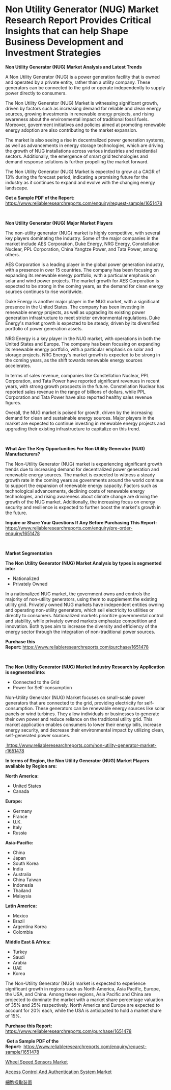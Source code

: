 <p><h1>Non Utility Generator (NUG) Market Research Report Provides Critical Insights that can help Shape Business Development and Investment Strategies</h1></p><p><strong>Non Utility Generator (NUG) Market Analysis and Latest Trends</strong></p>
<p><p>A Non Utility Generator (NUG) is a power generation facility that is owned and operated by a private entity, rather than a utility company. These generators can be connected to the grid or operate independently to supply power directly to consumers.</p><p>The Non Utility Generator (NUG) Market is witnessing significant growth, driven by factors such as increasing demand for reliable and clean energy sources, growing investments in renewable energy projects, and rising awareness about the environmental impact of traditional fossil fuels. Moreover, government initiatives and policies aimed at promoting renewable energy adoption are also contributing to the market expansion.</p><p>The market is also seeing a rise in decentralized power generation systems, as well as advancements in energy storage technologies, which are driving the growth of NUG installations across various industries and residential sectors. Additionally, the emergence of smart grid technologies and demand response solutions is further propelling the market forward.</p><p>The Non Utility Generator (NUG) Market is expected to grow at a CAGR of 13% during the forecast period, indicating a promising future for the industry as it continues to expand and evolve with the changing energy landscape.</p></p>
<p><strong>Get a Sample PDF of the Report:&nbsp;</strong> <a href="https://www.reliableresearchreports.com/enquiry/request-sample/1651478">https://www.reliableresearchreports.com/enquiry/request-sample/1651478</a></p>
<p>&nbsp;</p>
<p><strong>Non Utility Generator (NUG) Major Market Players</strong></p>
<p><p>The non-utility generator (NUG) market is highly competitive, with several key players dominating the industry. Some of the major companies in the market include AES Corporation, Duke Energy, NRG Energy, Constellation Nuclear, PPL Corporation, China Yangtze Power, and Tata Power, among others. </p><p>AES Corporation is a leading player in the global power generation industry, with a presence in over 15 countries. The company has been focusing on expanding its renewable energy portfolio, with a particular emphasis on solar and wind power projects. The market growth for AES Corporation is expected to be strong in the coming years, as the demand for clean energy sources continues to rise worldwide.</p><p>Duke Energy is another major player in the NUG market, with a significant presence in the United States. The company has been investing in renewable energy projects, as well as upgrading its existing power generation infrastructure to meet stricter environmental regulations. Duke Energy's market growth is expected to be steady, driven by its diversified portfolio of power generation assets.</p><p>NRG Energy is a key player in the NUG market, with operations in both the United States and Europe. The company has been focusing on expanding its renewable energy portfolio, with a particular emphasis on solar and storage projects. NRG Energy's market growth is expected to be strong in the coming years, as the shift towards renewable energy sources accelerates.</p><p>In terms of sales revenue, companies like Constellation Nuclear, PPL Corporation, and Tata Power have reported significant revenues in recent years, with strong growth prospects in the future. Constellation Nuclear has reported sales revenue in the range of billions of dollars, while PPL Corporation and Tata Power have also reported healthy sales revenue figures.</p><p>Overall, the NUG market is poised for growth, driven by the increasing demand for clean and sustainable energy sources. Major players in the market are expected to continue investing in renewable energy projects and upgrading their existing infrastructure to capitalize on this trend.</p></p>
<p>&nbsp;</p>
<p><strong>What Are The Key Opportunities For Non Utility Generator (NUG) Manufacturers?</strong></p>
<p><p>The Non-Utility Generator (NUG) market is experiencing significant growth trends due to increasing demand for decentralized power generation and renewable energy sources. The market is expected to witness a steady growth rate in the coming years as governments around the world continue to support the expansion of renewable energy capacity. Factors such as technological advancements, declining costs of renewable energy technologies, and rising awareness about climate change are driving the growth of the NUG market. Additionally, the increasing focus on energy security and resilience is expected to further boost the market's growth in the future.</p></p>
<p><strong>Inquire or Share Your Questions If Any Before Purchasing This Report:</strong> <a href="https://www.reliableresearchreports.com/enquiry/pre-order-enquiry/1651478">https://www.reliableresearchreports.com/enquiry/pre-order-enquiry/1651478</a></p>
<p>&nbsp;</p>
<p><strong>Market Segmentation</strong></p>
<p><strong>The Non Utility Generator (NUG) Market Analysis by types is segmented into:</strong></p>
<p><ul><li>Nationalized</li><li>Privately Owned</li></ul></p>
<p><p>In a nationalized NUG market, the government owns and controls the majority of non-utility generators, using them to supplement the existing utility grid. Privately owned NUG markets have independent entities owning and operating non-utility generators, which sell electricity to utilities or directly to consumers. Nationalized markets prioritize governmental control and stability, while privately owned markets emphasize competition and innovation. Both types aim to increase the diversity and efficiency of the energy sector through the integration of non-traditional power sources.</p></p>
<p><strong>Purchase this Report:&nbsp;</strong><a href="https://www.reliableresearchreports.com/purchase/1651478">https://www.reliableresearchreports.com/purchase/1651478</a></p>
<p>&nbsp;</p>
<p><strong>The Non Utility Generator (NUG) Market Industry Research by Application is segmented into:</strong></p>
<p><ul><li>Connected to the Grid</li><li>Power for Self-consumption</li></ul></p>
<p><p>Non-Utility Generator (NUG) Market focuses on small-scale power generators that are connected to the grid, providing electricity for self-consumption. These generators can be renewable energy sources like solar panels or wind turbines. They allow individuals or businesses to generate their own power and reduce reliance on the traditional utility grid. This market application enables consumers to lower their energy bills, increase energy security, and decrease their environmental impact by utilizing clean, self-generated power sources.</p></p>
<p><a href="https://www.reliableresearchreports.com/non-utility-generator-market-r1651478">&nbsp;https://www.reliableresearchreports.com/non-utility-generator-market-r1651478</a></p>
<p><strong>In terms of Region, the Non Utility Generator (NUG) Market Players available by Region are:</strong></p>
<p>
    <p> <strong> North America: </strong>
        <ul>
            <li>United States</li>
            <li>Canada</li>
        </ul>
        </p> 
    <p> <strong> Europe: </strong>
        <ul>
            <li>Germany</li>
            <li>France</li>
            <li>U.K.</li>
            <li>Italy</li>
            <li>Russia</li>
        </ul>
        </p> 
    <p> <strong> Asia-Pacific: </strong>
        <ul>
            <li>China</li>
            <li>Japan</li>
            <li>South Korea</li>
            <li>India</li>
            <li>Australia</li>
            <li>China Taiwan</li>
            <li>Indonesia</li>
            <li>Thailand</li>
            <li>Malaysia</li>
        </ul>
        </p> 
    <p> <strong> Latin America: </strong>
        <ul>
            <li>Mexico</li>
            <li>Brazil</li>
            <li>Argentina Korea</li>
            <li>Colombia</li>
        </ul>
        </p> 
    <p> <strong> Middle East & Africa: </strong>
        <ul>
            <li>Turkey</li>
            <li>Saudi</li>
            <li>Arabia</li>
            <li>UAE</li>
            <li>Korea</li>
        </ul>
    </p>
    </p>
<p><p>The Non-Utility Generator (NUG) market is expected to experience significant growth in regions such as North America, Asia Pacific, Europe, the USA, and China. Among these regions, Asia Pacific and China are projected to dominate the market with a market share percentage valuation of 35% and 25% respectively. North America and Europe are expected to account for 20% each, while the USA is anticipated to hold a market share of 15%.</p></p>
<p><strong>Purchase this Report: </strong><a href="https://www.reliableresearchreports.com/purchase/1651478">https://www.reliableresearchreports.com/purchase/1651478</a></p>
<p>&nbsp;<strong>Get a Sample PDF of the Report:&nbsp;&nbsp;</strong><a href="https://www.reliableresearchreports.com/enquiry/request-sample/1651478">https://www.reliableresearchreports.com/enquiry/request-sample/1651478</a></p>
<p><strong></strong></p>
<p><p><a href="https://medium.com/@gabrieluffman5656/global-wheel-speed-sensors-market-trends-insights-into-growth-opportunities-and-challenges-a28da55fc99d">Wheel Speed Sensors Market</a></p><p><a href="https://medium.com/@jayrussel94/global-access-control-and-authentication-system-market-by-product-type-by-application-by-region-e9026722d524">Access Control And Authentication System Market</a></p><p><a href="https://github.com/mohamedbakry57/Market-Research-Report-List-5/blob/main/3857936125433.md">細胞採取装置</a></p></p>